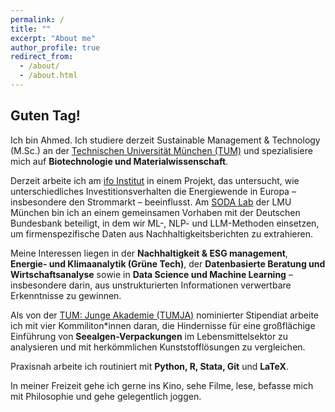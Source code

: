 ```yaml
---
permalink: /
title: ""
excerpt: "About me"
author_profile: true
redirect_from: 
  - /about/
  - /about.html
---
```

## Guten Tag!
Ich bin Ahmed. Ich studiere derzeit Sustainable Management & Technology (M.Sc.) an der [Technischen Universität München (TUM)](https://www.cs.tum.de/en/study/master/sustainable-management-technology) und spezialisiere mich auf **Biotechnologie und Materialwissenschaft**.

Derzeit arbeite ich am [ifo Institut](https://www.ifo.de/ifo-startseite) in einem Projekt, das untersucht, wie unterschiedliches Investitionsverhalten die Energiewende in Europa – insbesondere den Strommarkt – beeinflusst. Am [SODA Lab](https://www.stat.lmu.de/soda/en/) der LMU München bin ich an einem gemeinsamen Vorhaben mit der Deutschen Bundesbank beteiligt, in dem wir ML-, NLP- und LLM-Methoden einsetzen, um firmenspezifische Daten aus Nachhaltigkeitsberichten zu extrahieren.

Meine Interessen liegen in der **Nachhaltigkeit & ESG management**, **Energie- und Klimaanalytik (Grüne Tech)**, der **Datenbasierte Beratung und Wirtschaftsanalyse** sowie in **Data Science und Machine Learning** – insbesondere darin, aus unstrukturierten Informationen verwertbare Erkenntnisse zu gewinnen.

Als von der [TUM: Junge Akademie (TUMJA)](https://www.ja.tum.de/ja/projekte/class-2025/kunst/) nominierter Stipendiat arbeite ich mit vier Kommiliton\*innen daran, die Hindernisse für eine großflächige Einführung von **Seealgen-Verpackungen** im Lebensmittelsektor zu analysieren und mit herkömmlichen Kunststofflösungen zu vergleichen.

Praxisnah arbeite ich routiniert mit **Python, R, Stata, Git** und **LaTeX**.

In meiner Freizeit gehe ich gerne ins Kino, sehe Filme, lese, befasse mich mit Philosophie und gehe gelegentlich joggen.

